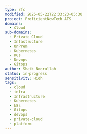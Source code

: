 ```yaml
---
type: rfc
modified: 2025-05-22T22:33:23+05:30
project: ProficientNowTech ATS
domains:
  - Cloud
sub-domains:
  - Private Cloud
  - Infastructure
  - OnPrem
  - Kubernetes
  - k8s
  - Devops
  - Gitops
author: Shaik Noorullah
status: in-progress
sensitivity: High
tags:
  - cloud
  - infra
  - Infrastructure
  - Kubernetes
  - k8s
  - Gitops
  - devops
  - private-cloud
  - platform
---
```

